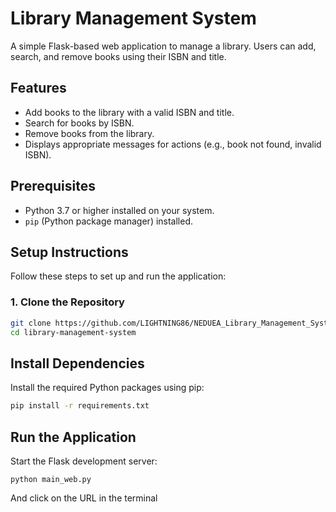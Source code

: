 # Library Management System

A simple Flask-based web application to manage a library. Users can add, search, and remove books using their ISBN and title.

## Features

- Add books to the library with a valid ISBN and title.
- Search for books by ISBN.
- Remove books from the library.
- Displays appropriate messages for actions (e.g., book not found, invalid ISBN).

## Prerequisites

- Python 3.7 or higher installed on your system.
- `pip` (Python package manager) installed.

## Setup Instructions

Follow these steps to set up and run the application:

### 1. Clone the Repository

```bash
git clone https://github.com/LIGHTNING86/NEDUEA_Library_Management_System.git
cd library-management-system
```
## Install Dependencies

Install the required Python packages using pip:

```bash
pip install -r requirements.txt
```
## Run the Application

Start the Flask development server:
```terminal
python main_web.py
```
And click on the URL in the terminal 
